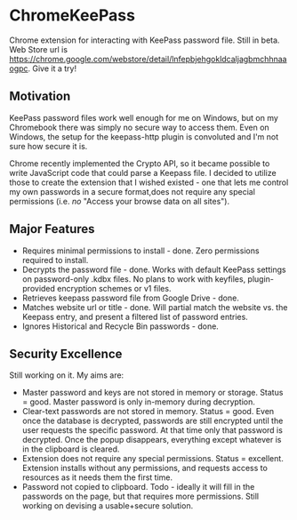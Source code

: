 # ChromeKeePass
Chrome extension for interacting with KeePass password file.  Still in beta.  Web Store url is https://chrome.google.com/webstore/detail/lnfepbjehgokldcaljagbmchhnaaogpc.   Give it a try!

## Motivation
KeePass password files work well enough for me on Windows, but on my Chromebook there was simply no secure way to access them.  Even on Windows, the setup for the keepass-http plugin is convoluted and I'm not sure how secure it is.

Chrome recently implemented the Crypto API, so it became possible to write JavaScript code that could parse a Keepass file.  I decided to utilize those to create the extension that I wished existed - one that lets me control my own passwords in a secure format,does not require any special permissions (i.e. *no* "Access your browse data on all sites").

## Major Features

* Requires minimal permissions to install - done. Zero permissions required to install.
* Decrypts the password file - done.  Works with default KeePass settings on password-only .kdbx files.  No plans to work with keyfiles, plugin-provided encryption schemes or v1 files.
* Retrieves keepass password file from Google Drive - done.
* Matches website url or title - done.  Will partial match the website vs. the Keepass entry, and present a filtered list of password entries.
* Ignores Historical and Recycle Bin passwords - done.

## Security Excellence
Still working on it.  My aims are:

* Master password and keys are not stored in memory or storage.  Status = good.  Master password is only in-memory during decryption.
* Clear-text passwords are not stored in memory.  Status = good.  Even once the database is decrypted, passwords are still encrypted until the user requests the specific password.  At that time only that password is decrypted.  Once the popup disappears, everything except whatever is in the clipboard is cleared.
* Extension does not require any special permissions.  Status = excellent.  Extension installs without any permissions,
and requests access to resources as it needs them the first time.
* Password not copied to clipboard.  Todo - ideally it will fill in the passwords on the page, but that requires more permissions.  Still working on devising a usable+secure solution.


